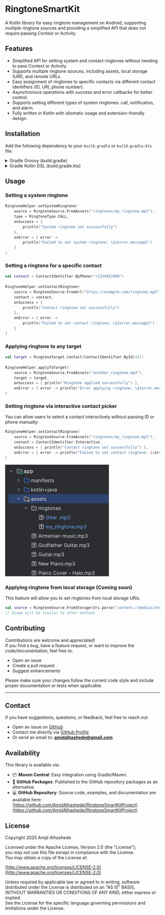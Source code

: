 # RingtoneSmartKit

A Kotlin library for easy ringtone management on Android, supporting multiple ringtone sources and providing a simplified API that does not require passing Context or Activity.



## Features

- Simplified API for setting system and contact ringtones without needing to pass Context or Activity.
- Supports multiple ringtone sources, including assets, local storage (URI), and remote URLs.
- Easy assignment of ringtones to specific contacts via different contact identifiers (ID, URI, phone number).
- Asynchronous operations with success and error callbacks for better control.
- Supports setting different types of system ringtones: call, notification, and alarm.
- Fully written in Kotlin with idiomatic usage and extension-friendly design.


## Installation

Add the following dependency to your `build.gradle` or `build.gradle.kts` file:

<details>
<summary>Gradle Groovy (build.gradle)</summary>

```groovy
implementation "io.github.amjdalhashede:ringtone-smart-kit:1.0.2-alpha"
```

</details>

<details>
<summary>Gradle Kotlin DSL (build.gradle.kts)</summary>

```kotlin
implementation("io.github.amjdalhashede:ringtone-smart-kit:1.0.2-alpha")
```

</details>

## Usage

### Setting a system ringtone

```kotlin
RingtoneHelper.setSystemRingtone(
    source = RingtoneSource.FromAssets("ringtones/my_ringtone.mp3"),
    type = RingtoneType.CALL,
    onSuccess = {
        println("System ringtone set successfully")
    },
    onError = { error ->
        println("Failed to set system ringtone: \${error.message}")
    }
)
```

### Setting a ringtone for a specific contact

```kotlin
val contact = ContactIdentifier.ByPhone("+1234567890")

RingtoneHelper.setContactRingtone(
    source = RingtoneSource.FromUrl("https://example.com/ringtone.mp3"),
    contact = contact,
    onSuccess = {
        println("Contact ringtone set successfully")
    },
    onError = { error ->
        println("Failed to set contact ringtone: \${error.message}")
    }
)
```

### Applying ringtone to any target

```kotlin
val target = RingtoneTarget.Contact(ContactIdentifier.ById(42))

RingtoneHelper.applyToTarget(
    source = RingtoneSource.FromAssets("another_ringtone.mp3"),
    target = target,
    onSuccess = { println("Ringtone applied successfully") },
    onError = { error -> println("Error applying ringtone: \${error.message}") }
)
```

### Setting ringtone via interactive contact picker

You can allow users to select a contact interactively without passing ID or phone manually:

```kotlin
RingtoneHelper.setContactRingtone(
    source = RingtoneSource.FromAssets("ringtones/my_ringtone.mp3"),
    contact = ContactIdentifier.Interactive,
    onSuccess = { println("Contact ringtone set successfully") },
    onError = { error -> println("Failed to set contact ringtone: ${error.message}") }
)
```


![Example of ringtone from assets](docs/assets/ringtone_assets_structure_simple.png)

### Applying ringtone from local storage (Coming soon)

This feature will allow you to set ringtones from local storage URIs.

```kotlin
val source = RingtoneSource.FromStorage(Uri.parse("content://media/internal/audio/media/10"))
// Usage will be similar to other methods
```


## Contributing

Contributions are welcome and appreciated!  
If you find a bug, have a feature request, or want to improve the code/documentation, feel free to:

- Open an issue
- Create a pull request
- Suggest enhancements

Please make sure your changes follow the current code style and include proper documentation or tests when applicable.

---

## Contact

If you have suggestions, questions, or feedback, feel free to reach out:

- Open an issue on [GitHub](https://github.com/AmjdAlhashede/RingtoneSmartKitProject/issues)
- Contact me directly via [GitHub Profile](https://github.com/AmjdAlhashede)
- Or send an email to: **amjdalhashede@gmail.com**


## Availability

This library is available via:

- 📦 **Maven Central**: Easy integration using Gradle/Maven.
- 🐙 **GitHub Packages**: Published to the GitHub repository packages as an alternative.
- 💻 **GitHub Repository**: Source code, examples, and documentation are available here:
  [https://github.com/AmjdAlhashede/RingtoneSmartKitProject](https://github.com/AmjdAlhashede/RingtoneSmartKitProject)



## License

Copyright 2025 Amjd Alhashede

Licensed under the Apache License, Version 2.0 (the "License");  
you may not use this file except in compliance with the License.  
You may obtain a copy of the License at:

[http://www.apache.org/licenses/LICENSE-2.0](http://www.apache.org/licenses/LICENSE-2.0)

Unless required by applicable law or agreed to in writing, software  
distributed under the License is distributed on an "AS IS" BASIS,  
WITHOUT WARRANTIES OR CONDITIONS OF ANY KIND, either express or implied.  
See the License for the specific language governing permissions and  
limitations under the License.




